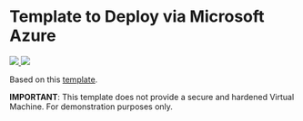 # Template to Deploy via Microsoft Azure

<a href="https://portal.azure.com/#create/Microsoft.Template/uri/https%3A%2F%2Fraw.githubusercontent.com%2Fskat%2Frsu-b2b-sample-client-java%2Fmaster%2Fazure%2Fazuredeploy.json" target="_blank">
    <img src="http://azuredeploy.net/deploybutton.png"/>
</a>
<a href="http://armviz.io/#/?load=https%3A%2F%2Fraw.githubusercontent.com%2Fskat%2Frsu-b2b-sample-client-java%2Fmaster%2Fazure%2Fazuredeploy.json" target="_blank">
  <img src="http://armviz.io/visualizebutton.png"/>
</a>

Based on this [template](https://github.com/Azure/azure-quickstart-templates/tree/master/apache2-on-ubuntu-vm).

**IMPORTANT**: This template does not provide a secure and hardened Virtual Machine. For demonstration purposes only.

